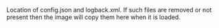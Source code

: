 Location of config.json and logback.xml. If such files are removed or not present then the image will copy them here
when it is loaded.
